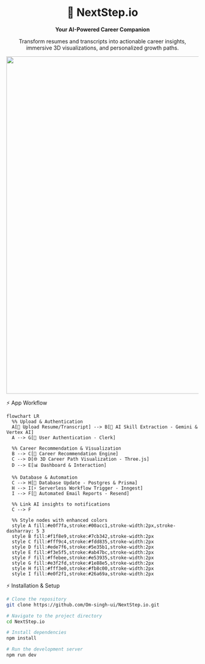 <h1 align="center">
  🚀 NextStep.io
</h1>

<p align="center">
  <strong>Your AI-Powered Career Companion</strong>
</p>

<p align="center">
  Transform resumes and transcripts into actionable career insights, immersive 3D visualizations, and personalized growth paths.
</p> 
<p align="center">
<img width="1737" height="882" alt="Screenshot 2025-09-19 184220" src="https://github.com/user-attachments/assets/56b18e0e-07d3-4c85-8a77-a1c26b87f0c2" />
</p>

⚡ App Workflow
```mermaid
flowchart LR
  %% Upload & Authentication
  A[📄 Upload Resume/Transcript] --> B[🤖 AI Skill Extraction - Gemini & Vertex AI]
  A --> G[🔑 User Authentication - Clerk]

  %% Career Recommendation & Visualization
  B --> C[🧭 Career Recommendation Engine]
  C --> D[🌐 3D Career Path Visualization - Three.js]
  D --> E[📊 Dashboard & Interaction]
  
  %% Database & Automation
  C --> H[💾 Database Update - Postgres & Prisma]
  H --> I[⚡ Serverless Workflow Trigger - Inngest]
  I --> F[📧 Automated Email Reports - Resend]

  %% Link AI insights to notifications
  C --> F

  %% Style nodes with enhanced colors
  style A fill:#e0f7fa,stroke:#00acc1,stroke-width:2px,stroke-dasharray: 5 3
  style B fill:#f1f8e9,stroke:#7cb342,stroke-width:2px
  style C fill:#fff9c4,stroke:#fdd835,stroke-width:2px
  style D fill:#ede7f6,stroke:#5e35b1,stroke-width:2px
  style E fill:#f3e5f5,stroke:#ab47bc,stroke-width:2px
  style F fill:#ffebee,stroke:#e53935,stroke-width:2px
  style G fill:#e3f2fd,stroke:#1e88e5,stroke-width:2px
  style H fill:#fff3e0,stroke:#fb8c00,stroke-width:2px
  style I fill:#e0f2f1,stroke:#26a69a,stroke-width:2px
```
⚡ Installation & Setup

```bash
# Clone the repository
git clone https://github.com/Om-singh-ui/NextStep.io.git

# Navigate to the project directory
cd NextStep.io

# Install dependencies
npm install

# Run the development server
npm run dev
